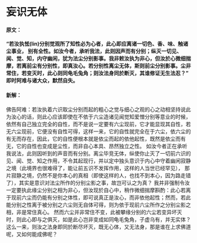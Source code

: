 # 妄识无体

#### 原文：

**“若汝执恡(lin)分别觉观所了知性必为心者，此心即应离诸一切色、香、味、触诸尘事业，
别有全性。如汝今者，承听我法，此则因声而有分别；纵灭一切见、闻、觉、知，内守幽闲，犹为法尘分别影事。我非敕汝执为非心，但汝於心微细揣摩，若离前尘有分别性，即真汝心。若分别性离尘无体，斯则前尘分别影事。尘非常住，若变灭时，此心则同龟毛兔角；则汝法身同於断灭，其谁修证无生法忍？”
即时阿难与诸大众，默然自失。**

#### 新解：

佛告阿难：若汝执着六识取尘分别而起的粗心之觉与细心之观的心之动相坚持说此为汝心的话，则此心应该即使在不依于六尘造诸见闻觉知爱憎分别等意业的时候，依然有自己独立完全的自性，而不是说一定要有六尘现前，它才能显现其自性，若无六尘现前，它便没有自性可得，这样一来，它的自性就完全在于六尘，依六尘的有无而存在，因此，它的自性便根本就是依尘而起的依他起性，既然是依尘而有无，它的自性也变成是尘性，而非自心本具、昂然独立之性。
如汝今者正在承听我说法，此则因听到的声音而有分别。离尘毕竞无体，纵使你止灭了一切前六识的见、闻、觉、知之作用，不令其起现行，并以定中独头意识于内心中守着幽闲寂静之境（此境界也很难得了，能让前五识不发挥作用，这样的人当世已经罕见），
那片寂静之境，仍然不是你本心的真相（即使这样的人，也找不到本心，因为路走错了），其实是意识对法尘所作的分别尘影之事，故岂可认之为真？
我并非强制令汝一定要执此缘尘分别之相为非心，但汝现於自心中，稍作微细揣摩斟酌：此心若离于现前六尘而仍能有分别之体性，即可说真正是汝心，而非依他起性；然而，若此能分别之性离于被分别之六尘则无自体可得，则为依于现前六尘所作之分别尘影之相，非是常住真心。
然而六尘并非常住不变，此被攀缘分别的六尘若变异坏灭时，则此心即与之俱灭，如是此心岂非变成如同龟毛兔角，子虚乌有，并无实体？
这么一来，则汝之法身即同於断尽坏灭，既无心体，又无法身，那是谁在上求佛道呢，又如何能成佛呢？
